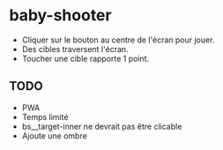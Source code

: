 # baby-shooter

- Cliquer sur le bouton au centre de l'écran pour jouer.
- Des cibles traversent l'écran.
- Toucher une cible rapporte 1 point.

## TODO

- PWA
- Temps limité
- bs__target-inner ne devrait pas être clicable
- Ajoute une ombre

